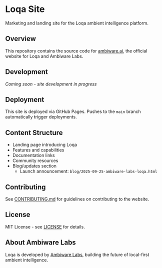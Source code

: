 # Loqa Site

Marketing and landing site for the Loqa ambient intelligence platform.

## Overview

This repository contains the source code for [ambiware.ai](https://ambiware.ai), the official website for Loqa and Ambiware Labs.

## Development

*Coming soon - site development in progress*

## Deployment

This site is deployed via GitHub Pages. Pushes to the `main` branch automatically trigger deployments.

## Content Structure

- Landing page introducing Loqa
- Features and capabilities
- Documentation links
- Community resources
- Blog/updates section
  - Launch announcement: `blog/2025-09-25-ambiware-labs-loqa.html`

## Contributing

See [CONTRIBUTING.md](CONTRIBUTING.md) for guidelines on contributing to the website.

## License

MIT License - see [LICENSE](LICENSE) for details.

## About Ambiware Labs

Loqa is developed by [Ambiware Labs](https://ambiware.ai), building the future of local-first ambient intelligence.
